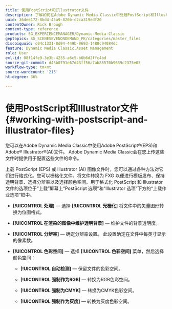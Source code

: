 ```yaml
---
title: 使用PostScript和Illustrator文件
description: 了解如何在Adobe Dynamic Media Classic中处理PostScript和Illustrator文件。
uuid: 36dee172-8bd4-45a9-820b-c2ca319edf20
contentOwner: Rick Brough
content-type: reference
products: SG_EXPERIENCEMANAGER/Dynamic-Media-Classic
geptopics: SG_SCENESEVENONDEMAND_PK/categories/master_files
discoiquuid: c04c1331-8d94-449b-9693-1488c94084dc
feature: Dynamic Media Classic,Asset Management
role: User
exl-id: 08f14fe9-3e3b-4235-a6c5-b6b6d2ffc4bd
source-git-commit: d43b0791e67d43ff56a7ab85570b9639c2375e05
workflow-type: tm+mt
source-wordcount: '215'
ht-degree: 36%

---
```


# 使用PostScript和Illustrator文件{#working-with-postscript-and-illustrator-files}

您可以在Adobe Dynamic Media Classic中使用Adobe PostScript®(EPS)和Adobe® Illustrator®(AI)文件。 Adobe Dynamic Media Classic会在您上传这些文件时提供用于配置这些文件的命令。

上载 PostScript (EPS) 或 Illustrator (AI) 图像文件时，您可以通过各种方法对它们进行格式化。您可以栅格化文件、将文件转换为 FXG 以便进行模板发布、保持透明背景、选择分辨率以及选择颜色空间。用于格式化 PostScript 和 Illustrator 文件的选项位于“上载”屏幕上“PostScript 选项”和“Illustrator 选项”下方的“上载作业选项”框中。

* **[!UICONTROL 处理]**  — 选择 **[!UICONTROL 光栅化]** 将文件中的矢量图形转换为位图格式。

* **[!UICONTROL 在渲染的图像中维护透明背景]**  — 维护文件的背景透明度。

* **[!UICONTROL 分辨率]**  — 确定分辨率设置。 此设置确定在文件中每英寸显示的像素数。

* **[!UICONTROL 色彩空间]**  — 选择 **[!UICONTROL 色彩空间]** 菜单，然后选择颜色空间：

   * **[!UICONTROL 自动检测]**  — 保留文件的色彩空间。

   * **[!UICONTROL 强制作为RGB]**  — 转换为RGB色彩空间。

   * **[!UICONTROL 强制为CMYK]**  — 转换为CMYK色彩空间。

   * **[!UICONTROL 强制作为灰度]**  — 转换为灰度色彩空间。
